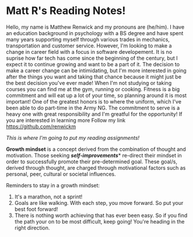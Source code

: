 # Matt R's Reading Notes!

Hello, my name is Matthew Renwick and my pronouns are (he/him). I have an education background in psychology with a BS degree and have spent many years supporting myself through various trades in mechanics, transportation and customer service. However, I'm looking to make a change in career field with a focus in software developement. It is no suprise how far tech has come since the beginning of the century, but I expect it to continue growing and want to be a part of it. The decision to make a career change can be intimidating, but I'm more interested in going after the things you want and taking that chance because it might just be the best decision you've ever made! When I'm not studying or taking courses you can find me at the gym, running or cooking. Fitness is a big commitment and will eat up a lot of your time, so planning around it is most important! One of the greatest honors is to where the uniform, which I've been able to do part-time in the Army NG. The commitment to serve is a heavy one with great responsibility and I'm greatful for the opportunity! If you are interested in learning more Follow my link https://github.com/renwickm

*This is where I'm going to put my reading assignments!*

**Growth mindset** is a concept derived from the combination of thought and motivation. Those seeking ***self-improvements**** re-direct their mindset in order to successfully promote their pre-determined goal. These goal/s, derived through thought, are charged through motivational factors such as personal, peer, cultural or societal influences. 

Reminders to stay in a growth mindset:
1. It's a marathon, not a sprint!
2. Goals are like walking. With each step, you move forward. So put your best foot forward!
3. There is nothing worth achieving that has ever been easy. So if you find the path your on to be most difficult, keep going! You're heading in the right direction.
